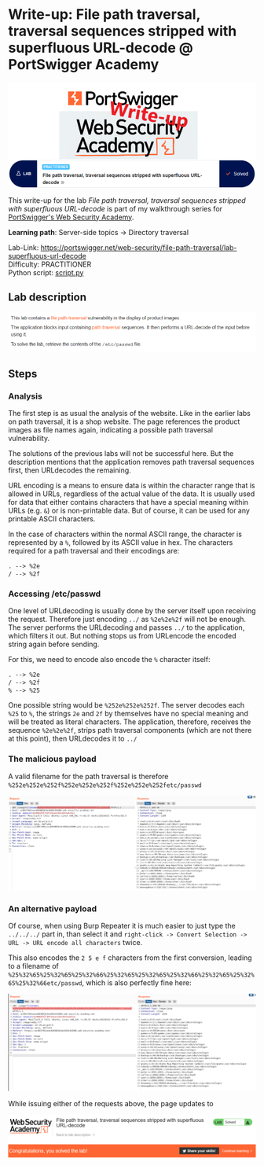 # Write-up: File path traversal, traversal sequences stripped with superfluous URL-decode @ PortSwigger Academy

![logo](img/logo.png)

This write-up for the lab *File path traversal, traversal sequences stripped with superfluous URL-decode* is part of my walkthrough series for [PortSwigger's Web Security Academy](https://portswigger.net/web-security).

**Learning path**: Server-side topics → Directory traversal

Lab-Link: <https://portswigger.net/web-security/file-path-traversal/lab-superfluous-url-decode>  
Difficulty: PRACTITIONER  
Python script: [script.py](script.py)  

## Lab description

![Lab description](img/lab_description.png)

## Steps

### Analysis

The first step is as usual the analysis of the website. Like in the earlier labs on path traversal, it is a shop website. The page references the product images as file names again, indicating a possible path traversal vulnerability.

The solutions of the previous labs will not be successful here. But the description mentions that the application removes path traversal sequences first, then URLdecodes the remaining.

URL encoding is a means to ensure data is within the character range that is allowed in URLs, regardless of the actual value of the data. It is usually used for data that either contains characters that have a special meaning within URLs (e.g. `&`) or is non-printable data. But of course, it can be used for any printable ASCII characters.

In the case of characters within the normal ASCII range, the character is represented by a `%`, followed by its ASCII value in hex. The characters required for a path traversal and their encodings are:

```urlencode
. --> %2e 
/ --> %2f
```

### Accessing /etc/passwd

One level of URLdecoding is usually done by the server itself upon receiving the request. Therefore just encoding `../` as `%2e%2e%2f` will not be enough. The server performs the URLdecoding and passes `../` to the application, which filters it out. But nothing stops us from URLencode the encoded string again before sending.

For this, we need to encode also encode the `%` character itself:

```urlencode
. --> %2e 
/ --> %2f
% --> %25
```

One possible string would be `%252e%252e%252f`. The server decodes each `%25` to `%`, the strings `2e` and `2f` by themselves have no special meaning and will be treated as literal characters. The application, therefore, receives the sequence `%2e%2e%2f`, strips path traversal components (which are not there at this point), then URLdecodes it to `../`

### The malicious payload

A valid filename for the path traversal is therefore `%252e%252e%252f%252e%252e%252f%252e%252e%252fetc/passwd`

![Image request encoding % twice to bypass path traversal protection](img/request.png)

### An alternative payload

Of course, when using Burp Repeater it is much easier to just type the `../../../` part in, than select it and `right-click -> Convert Selection -> URL -> URL encode all characters` twice. 

This also encodes the `2 5 e f` characters from the first conversion, leading to a filename of `%25%32%65%25%32%65%25%32%66%25%32%65%25%32%65%25%32%66%25%32%65%25%32%65%25%32%66etc/passwd`, which is also perfectly fine here:

![Image request encoding all characters twice](img/request_longer.png)

While issuing either of the requests above, the page updates to

![Lab solved](img/success.png)
